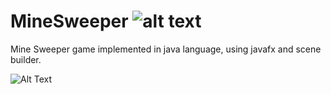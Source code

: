 # MineSweeper ![alt text](https://i.ibb.co/z4LmqVg/icon.png)
Mine Sweeper game implemented in java language,
using javafx and scene builder.


![Alt Text](https://imgur.com/8d85UGt.gif)
